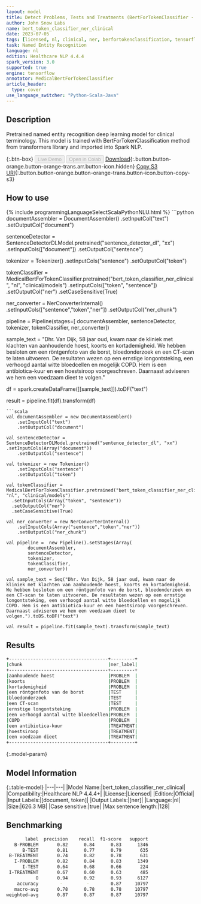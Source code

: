 ```yaml
---
layout: model
title: Detect Problems, Tests and Treatments (BertForTokenClassifier - Dutch)
author: John Snow Labs
name: bert_token_classifier_ner_clinical
date: 2023-07-05
tags: [licensed, nl, clinical, ner, berfortokenclassification, tensorflow]
task: Named Entity Recognition
language: nl
edition: Healthcare NLP 4.4.4
spark_version: 3.0
supported: true
engine: tensorflow
annotator: MedicalBertForTokenClassifier
article_header:
  type: cover
use_language_switcher: "Python-Scala-Java"
---
```


## Description

Pretrained named entity recognition deep learning model for clinical terminology. This model is trained with BertForTokenClassification method from transformers library and imported into Spark NLP.

{:.btn-box}
<button class="button button-orange" disabled>Live Demo</button>
<button class="button button-orange" disabled>Open in Colab</button>
[Download](https://s3.amazonaws.com/auxdata.johnsnowlabs.com/clinical/models/bert_token_classifier_ner_clinical_nl_4.4.4_3.0_1688590388744.zip){:.button.button-orange.button-orange-trans.arr.button-icon.hidden}
[Copy S3 URI](s3://auxdata.johnsnowlabs.com/clinical/models/bert_token_classifier_ner_clinical_nl_4.4.4_3.0_1688590388744.zip){:.button.button-orange.button-orange-trans.button-icon.button-copy-s3}

## How to use



<div class="tabs-box" markdown="1">
{% include programmingLanguageSelectScalaPythonNLU.html %}
```python
documentAssembler = DocumentAssembler()	.setInputCol("text")	.setOutputCol("document")

sentenceDetector = SentenceDetectorDLModel.pretrained("sentence_detector_dl", "xx")   .setInputCols(["document"])  .setOutputCol("sentence")

tokenizer = Tokenizer()  .setInputCols("sentence")  .setOutputCol("token")

tokenClassifier = MedicalBertForTokenClassifier.pretrained("bert_token_classifier_ner_clinical", "nl", "clinical/models")  .setInputCols(["token", "sentence"])  .setOutputCol("ner")  .setCaseSensitive(True)

ner_converter = NerConverterInternal()  .setInputCols(["sentence","token","ner"])  .setOutputCol("ner_chunk")

pipeline =  Pipeline(stages=[
		documentAssembler,
		sentenceDetector,
		tokenizer,
		tokenClassifier,
		ner_converter])


sample_text = "Dhr. Van Dijk, 58 jaar oud, kwam naar de kliniek met klachten van aanhoudende hoest, koorts en kortademigheid. We hebben besloten om een röntgenfoto van de borst, bloedonderzoek en een CT-scan te laten uitvoeren. De resultaten wezen op een ernstige longontsteking, een verhoogd aantal witte bloedcellen en mogelijk COPD. Hem is een antibiotica-kuur en een hoestsiroop voorgeschreven. Daarnaast adviseren we hem een voedzaam dieet te volgen."

df = spark.createDataFrame([[sample_text]]).toDF("text")

result = pipeline.fit(df).transform(df)
```
```scala
val documentAssembler = new DocumentAssembler()
	.setInputCol("text")
	.setOutputCol("document")

val sentenceDetector = SentenceDetectorDLModel.pretrained("sentence_detector_dl", "xx") 	.setInputCols(Array("document"))
	.setOutputCol("sentence")

val tokenizer = new Tokenizer()
	.setInputCols("sentence")
	.setOutputCol("token")

val tokenClassifier = MedicalBertForTokenClassifier.pretrained("bert_token_classifier_ner_clinical", "nl", "clinical/models")
  .setInputCols(Array("token", "sentence"))
  .setOutputCol("ner")
  .setCaseSensitive(True)

val ner_converter = new NerConverterInternal()
	.setInputCols(Array("sentence","token","ner"))
	.setOutputCol("ner_chunk")

val pipeline =  new Pipeline().setStages(Array(
		documentAssembler,
		sentenceDetector,
		tokenizer,
		tokenClassifier,
		ner_converter))

val sample_text = Seq("Dhr. Van Dijk, 58 jaar oud, kwam naar de kliniek met klachten van aanhoudende hoest, koorts en kortademigheid. We hebben besloten om een röntgenfoto van de borst, bloedonderzoek en een CT-scan te laten uitvoeren. De resultaten wezen op een ernstige longontsteking, een verhoogd aantal witte bloedcellen en mogelijk COPD. Hem is een antibiotica-kuur en een hoestsiroop voorgeschreven. Daarnaast adviseren we hem een voedzaam dieet te volgen.").toDS.toDF("text")

val result = pipeline.fit(sample_text).transform(sample_text)
```
</div>

## Results

```bash
+-------------------------------------+---------+
|chunk                                |ner_label|
+-------------------------------------+---------+
|aanhoudende hoest                    |PROBLEM  |
|koorts                               |PROBLEM  |
|kortademigheid                       |PROBLEM  |
|een röntgenfoto van de borst         |TEST     |
|bloedonderzoek                       |TEST     |
|een CT-scan                          |TEST     |
|ernstige longontsteking              |PROBLEM  |
|een verhoogd aantal witte bloedcellen|PROBLEM  |
|COPD                                 |PROBLEM  |
|een antibiotica-kuur                 |TREATMENT|
|hoestsiroop                          |TREATMENT|
|een voedzaam dieet                   |TREATMENT|
+-------------------------------------+---------+
```

{:.model-param}
## Model Information

{:.table-model}
|---|---|
|Model Name:|bert_token_classifier_ner_clinical|
|Compatibility:|Healthcare NLP 4.4.4+|
|License:|Licensed|
|Edition:|Official|
|Input Labels:|[document, token]|
|Output Labels:|[ner]|
|Language:|nl|
|Size:|626.3 MB|
|Case sensitive:|true|
|Max sentence length:|128|

## Benchmarking

```bash
       label  precision    recall  f1-score   support
   B-PROBLEM       0.82      0.84      0.83      1346
      B-TEST       0.81      0.77      0.79       635
 B-TREATMENT       0.74      0.82      0.78       631
   I-PROBLEM       0.82      0.84      0.83      1349
      I-TEST       0.64      0.68      0.66       224
 I-TREATMENT       0.67      0.60      0.63       485
           O       0.94      0.92      0.93      6127
    accuracy        -         -        0.87     10797
   macro-avg       0.78      0.78      0.78     10797
weighted-avg       0.87      0.87      0.87     10797
```